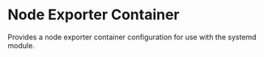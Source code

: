 # Node Exporter Container

Provides a node exporter container configuration for use with the systemd module.
